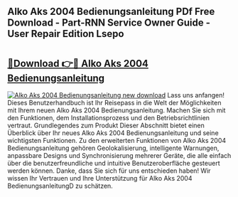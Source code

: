 ## Alko Aks 2004 Bedienungsanleitung PDf Free Download - Part-RNN Service Owner Guide - User Repair Edition Lsepo

# <h2><a href="http://df0gqcm.blite.top/?on=Alko+Aks+2004+Bedienungsanleitung">🔗Download 👉🔴 Alko Aks 2004 Bedienungsanleitung</a></h2>

[![Alko Aks 2004 Bedienungsanleitung new download](https://i.imgur.com/lujVjoI.png)](http://df0gqcm.blite.top/?on=Alko+Aks+2004+Bedienungsanleitung)
Lass uns anfangen! Dieses Benutzerhandbuch ist Ihr Reisepass in die Welt der Möglichkeiten mit Ihrem neuen Alko Aks 2004 Bedienungsanleitung. Machen Sie sich mit den Funktionen, dem Installationsprozess und den Betriebsrichtlinien vertraut. Grundlegendes zum Produkt Dieser Abschnitt bietet einen Überblick über Ihr neues Alko Aks 2004 Bedienungsanleitung und seine wichtigsten Funktionen. Zu den erweiterten Funktionen von Alko Aks 2004 Bedienungsanleitung gehören Geolokalisierung, intelligente Warnungen, anpassbare Designs und Synchronisierung mehrerer Geräte, die alle einfach über die benutzerfreundliche und intuitive Benutzeroberfläche gesteuert werden können. Danke, dass Sie sich für uns entschieden haben! Wir wissen Ihr Vertrauen und Ihre Unterstützung für Alko Aks 2004 BedienungsanleitungD zu schätzen.
